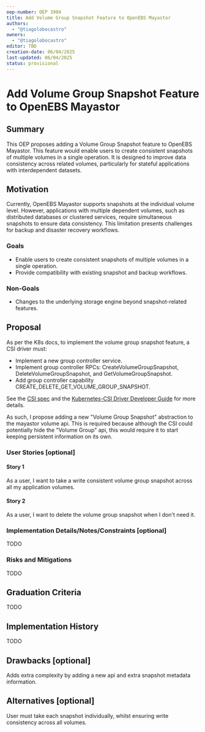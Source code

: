 ```yaml
---
oep-number: OEP 3904
title: Add Volume Group Snapshot Feature to OpenEBS Mayastor
authors:
  - "@tiagolobocastro"
owners:
  - "@tiagolobocastro"
editor: TBD
creation-date: 06/04/2025
last-updated: 06/04/2025
status: provisional
---
```


# Add Volume Group Snapshot Feature to OpenEBS Mayastor

## Summary

This OEP proposes adding a Volume Group Snapshot feature to OpenEBS Mayastor.
This feature would enable users to create consistent snapshots of multiple volumes in a single operation.
It is designed to improve data consistency across related volumes, particularly for stateful applications with interdependent datasets.

## Motivation

Currently, OpenEBS Mayastor supports snapshots at the individual volume level. However, applications with multiple dependent volumes, such as distributed databases or clustered services, require simultaneous snapshots to ensure data consistency.
This limitation presents challenges for backup and disaster recovery workflows.

### Goals

- Enable users to create consistent snapshots of multiple volumes in a single operation.
- Provide compatibility with existing snapshot and backup workflows.

### Non-Goals

- Changes to the underlying storage engine beyond snapshot-related features.

## Proposal

As per the K8s docs, to implement the volume group snapshot feature, a CSI driver must:

- Implement a new group controller service.
- Implement group controller RPCs: CreateVolumeGroupSnapshot, DeleteVolumeGroupSnapshot, and GetVolumeGroupSnapshot.
- Add group controller capability CREATE_DELETE_GET_VOLUME_GROUP_SNAPSHOT.

See the [CSI spec](https://github.com/container-storage-interface/spec/blob/master/spec.md) and the [Kubernetes-CSI Driver Developer Guide](https://kubernetes-csi.github.io/docs/) for more details.

As such, I propose adding a new "Volume Group Snapshot" abstraction to the mayastor volume api.
This is required because although the CSI could potentially hide the "Volume Group" api, this would require it to start keeping persistent information on its own.

### User Stories [optional]

#### Story 1

As a user, I want to take a write consistent volume group snapshot across all my application volumes.

#### Story 2

As a user, I want to delete the volume group snapshot when I don't need it.

### Implementation Details/Notes/Constraints [optional]

TODO

### Risks and Mitigations

TODO

## Graduation Criteria

TODO

## Implementation History

TODO

## Drawbacks [optional]

Adds extra complexity by adding a new api and extra snapshot metadata information.

## Alternatives [optional]

User must take each snapshot individually, whilst ensuring write consistency across all volumes.
